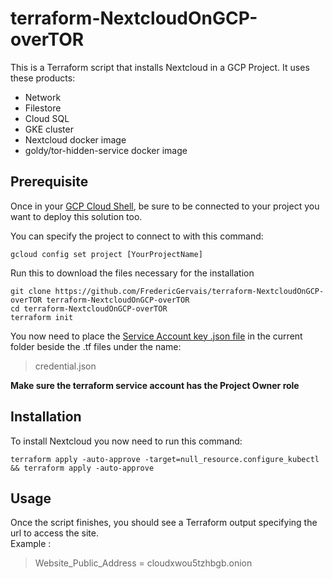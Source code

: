 # terraform-NextcloudOnGCP-overTOR

This is a Terraform script that installs Nextcloud in a GCP Project. It uses these products:  
- Network  
- Filestore  
- Cloud SQL  
- GKE cluster  
- Nextcloud docker image  
- goldy/tor-hidden-service docker image  

## Prerequisite

Once in your [GCP Cloud Shell](https://console.cloud.google.com/home/dashboard?cloudshell=true), be sure to be connected to your project you want to deploy this solution too.

You can specify the project to connect to with this command:
```
gcloud config set project [YourProjectName]
```

Run this to download the files necessary for the installation
```
git clone https://github.com/FredericGervais/terraform-NextcloudOnGCP-overTOR terraform-NextcloudOnGCP-overTOR
cd terraform-NextcloudOnGCP-overTOR
terraform init
```

You now need to place the [Service Account key .json file](https://learn.hashicorp.com/terraform/gcp/build) in the current folder beside the .tf files under the name:
> credential.json

**Make sure the terraform service account has the Project Owner role**

## Installation

To install Nextcloud you now need to run this command:
```
terraform apply -auto-approve -target=null_resource.configure_kubectl && terraform apply -auto-approve
```

## Usage

Once the script finishes, you should see a Terraform output specifying the url to access the site.  
Example :
> Website_Public_Address = cloudxwou5tzhbgb.onion